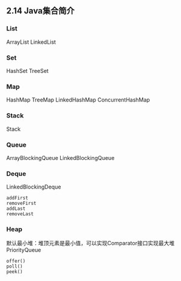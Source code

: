 ## 2.14 Java集合简介

### List
ArrayList
LinkedList

### Set
HashSet
TreeSet

### Map
HashMap
TreeMap
LinkedHashMap
ConcurrentHashMap

### Stack
Stack

### Queue
ArrayBlockingQueue
LinkedBlockingQueue

### Deque
LinkedBlockingDeque
```
addFirst
removeFirst
addLast
removeLast
```

### Heap
默认最小堆：堆顶元素是最小值，可以实现Comparator接口实现最大堆
PriorityQueue
```
offer()
poll()
peek()
```